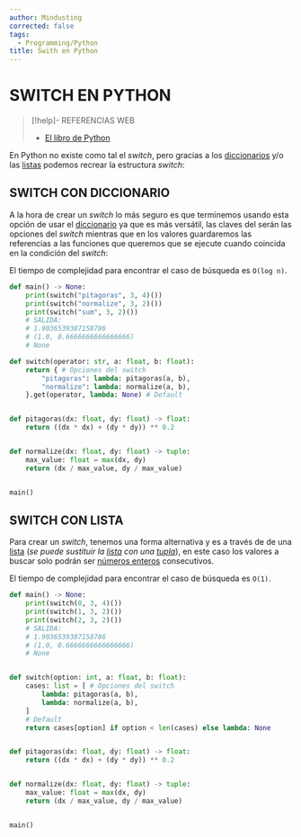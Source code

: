 ```yaml
---
author: Mindusting
corrected: false
tags:
  - Programming/Python
title: Swith en Python
---
```


# SWITCH EN PYTHON

> [!help]- REFERENCIAS WEB
> - [El libro de Python](https://ellibrodepython.com/switch-python)

En Python no existe como tal el *switch*, pero gracias a los [diccionarios](py_dict.md) y/o las [listas](py_list.md) podemos recrear la estructura *switch*:

## SWITCH CON DICCIONARIO

A la hora de crear un *switch* lo más seguro es que terminemos usando esta opción de usar el [diccionario](py_dict.md) ya que es más versátil, las claves del serán las opciones del *switch* mientras que en los valores guardaremos las referencias a las funciones que queremos que se ejecute cuando coincida en la condición del *switch*:

El tiempo de complejidad para encontrar el caso de búsqueda es `O(log n)`.

```py
def main() -> None:
    print(switch("pitagoras", 3, 4)())
    print(switch("normalize", 3, 2)())
    print(switch("sum", 3, 2)())
    # SALIDA:
    # 1.9036539387158786
    # (1.0, 0.6666666666666666)
    # None

def switch(operator: str, a: float, b: float):
    return { # Opciones del switch
        "pitagoras": lambda: pitagoras(a, b),
        "normalize": lambda: normalize(a, b),
    }.get(operator, lambda: None) # Default


def pitagoras(dx: float, dy: float) -> float:
    return ((dx * dx) + (dy * dy)) ** 0.2


def normalize(dx: float, dy: float) -> tuple:
    max_value: float = max(dx, dy)
    return (dx / max_value, dy / max_value)


main()
```

## SWITCH CON LISTA

Para crear un *switch*, tenemos una forma alternativa y es a través de de una [lista](py_list.md) (*se puede sustituir la [lista](py_list.md) con una [tupla](py_tuple.md)*), en este caso los valores a buscar solo podrán ser [números enteros](py_int.md) consecutivos.

El tiempo de complejidad para encontrar el caso de búsqueda es `O(1)`.

```py
def main() -> None:
    print(switch(0, 3, 4)())
    print(switch(1, 3, 2)())
    print(switch(2, 3, 2)())
    # SALIDA:
    # 1.9036539387158786
    # (1.0, 0.6666666666666666)
    # None


def switch(option: int, a: float, b: float):
    cases: list = [ # Opciones del switch
        lambda: pitagoras(a, b),
        lambda: normalize(a, b),
    ]
    # Default
    return cases[option] if option < len(cases) else lambda: None


def pitagoras(dx: float, dy: float) -> float:
    return ((dx * dx) + (dy * dy)) ** 0.2


def normalize(dx: float, dy: float) -> tuple:
    max_value: float = max(dx, dy)
    return (dx / max_value, dy / max_value)


main()
```
